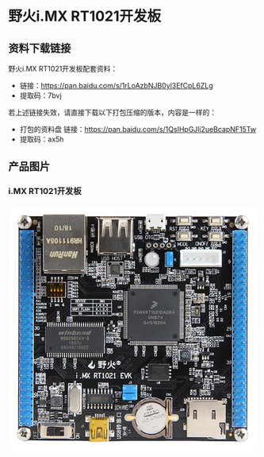 [](野火i.MX-RT1021开发板)

# 野火i.MX RT1021开发板

## 资料下载链接
野火i.MX RT1021开发板配套资料：


* 链接：<https://pan.baidu.com/s/1rLoAzbNJB0yl3EfCpL6ZLg>
* 提取码：7bvj 


若上述链接失效，请直接下载以下打包压缩的版本，内容是一样的：
* 打包的资料盘 链接：<https://pan.baidu.com/s/1QsIHpGJlj2ueBcapNF15Tw> 
* 提取码：ax5h 



## 产品图片
### i.MX RT1021开发板

![野火i.MX RT1021开发板](../images/imxrt/rt1021/imxrt1021.jpg)